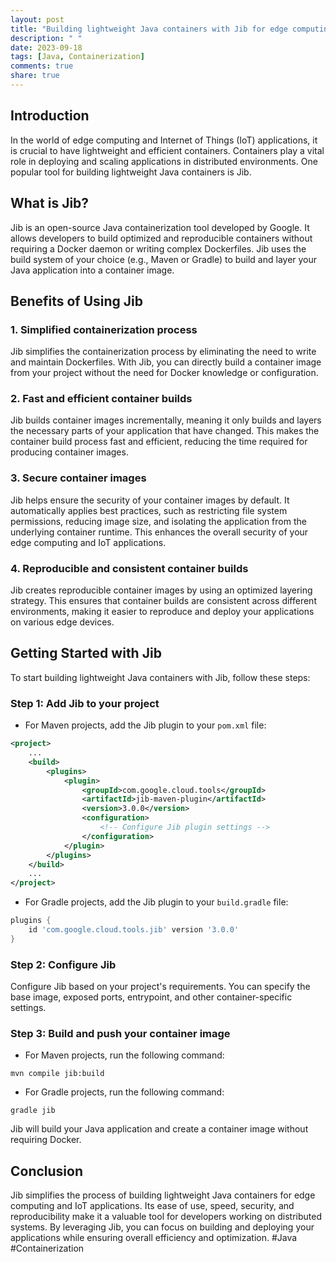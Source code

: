 ```yaml
---
layout: post
title: "Building lightweight Java containers with Jib for edge computing and IoT applications"
description: " "
date: 2023-09-18
tags: [Java, Containerization]
comments: true
share: true
---
```


## Introduction

In the world of edge computing and Internet of Things (IoT) applications, it is crucial to have lightweight and efficient containers. Containers play a vital role in deploying and scaling applications in distributed environments. One popular tool for building lightweight Java containers is Jib.

## What is Jib?

Jib is an open-source Java containerization tool developed by Google. It allows developers to build optimized and reproducible containers without requiring a Docker daemon or writing complex Dockerfiles. Jib uses the build system of your choice (e.g., Maven or Gradle) to build and layer your Java application into a container image.

## Benefits of Using Jib

### 1. Simplified containerization process

Jib simplifies the containerization process by eliminating the need to write and maintain Dockerfiles. With Jib, you can directly build a container image from your project without the need for Docker knowledge or configuration.

### 2. Fast and efficient container builds

Jib builds container images incrementally, meaning it only builds and layers the necessary parts of your application that have changed. This makes the container build process fast and efficient, reducing the time required for producing container images.

### 3. Secure container images

Jib helps ensure the security of your container images by default. It automatically applies best practices, such as restricting file system permissions, reducing image size, and isolating the application from the underlying container runtime. This enhances the overall security of your edge computing and IoT applications.

### 4. Reproducible and consistent container builds

Jib creates reproducible container images by using an optimized layering strategy. This ensures that container builds are consistent across different environments, making it easier to reproduce and deploy your applications on various edge devices.

## Getting Started with Jib

To start building lightweight Java containers with Jib, follow these steps:

### Step 1: Add Jib to your project

- For Maven projects, add the Jib plugin to your `pom.xml` file:

```xml
<project>
    ...
    <build>
        <plugins>
            <plugin>
                <groupId>com.google.cloud.tools</groupId>
                <artifactId>jib-maven-plugin</artifactId>
                <version>3.0.0</version>
                <configuration>
                    <!-- Configure Jib plugin settings -->
                </configuration>
            </plugin>
        </plugins>
    </build>
    ...
</project>
```

- For Gradle projects, add the Jib plugin to your `build.gradle` file:

```gradle
plugins {
    id 'com.google.cloud.tools.jib' version '3.0.0'
}
```

### Step 2: Configure Jib

Configure Jib based on your project's requirements. You can specify the base image, exposed ports, entrypoint, and other container-specific settings.

### Step 3: Build and push your container image

- For Maven projects, run the following command:

```
mvn compile jib:build
```

- For Gradle projects, run the following command:

```
gradle jib
```

Jib will build your Java application and create a container image without requiring Docker.

## Conclusion

Jib simplifies the process of building lightweight Java containers for edge computing and IoT applications. Its ease of use, speed, security, and reproducibility make it a valuable tool for developers working on distributed systems. By leveraging Jib, you can focus on building and deploying your applications while ensuring overall efficiency and optimization. #Java #Containerization